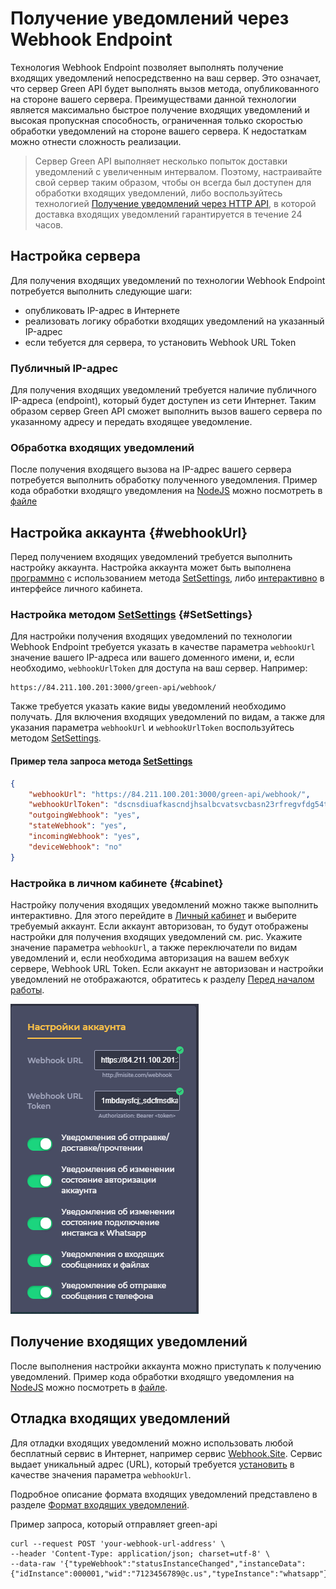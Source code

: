 # Получение уведомлений через Webhook Endpoint

Технология Webhook Endpoint позволяет выполнять получение входящих уведомлений непосредственно на ваш сервер. Это означает, что сервер Green API будет выполнять вызов метода, опубликованного на стороне вашего сервера. Преимуществами данной технологии является максимально быстрое получение входящих уведомлений и высокая пропускная способность, ограниченная только скоростью обработки уведомлений на стороне вашего сервера. К недостаткам можно отнести сложность реализации. 

> Сервер Green API выполняет несколько попыток доставки уведомлений с увеличенным интервалом. Поэтому, настраивайте свой сервер таким образом, чтобы он всегда был доступен для обработки входящих уведомлений, либо воспользуйтесь технологией [Получение уведомлений через HTTP API](technology-http-api.md), в которой доставка входящих уведомлений гарантируется в течение 24 часов.

## Настройка сервера

Для получения входящих уведомлений по технологии Webhook Endpoint потребуется выполнить следующие шаги:

- опубликовать IP-адрес в Интернете
- реализовать логику обработки входящих уведомлений на указанный IP-адрес
- если тебуется для сервера, то установить Webhook URL Token

### Публичный IP-адрес

Для получения входящих уведомлений требуется наличие публичного IP-адреса (endpoint), который будет доступен из сети Интернет. Таким образом сервер Green API сможет выполнить вызов вашего сервера по указанному адресу и передать входящее уведомление.

### Обработка входящих уведомлений

После получения входящего вызова на IP-адрес вашего сервера потребуется выполнить обработку полученного уведомления. Пример кода обработки входящго уведомления на [NodeJS](https://nodejs.org) можно посмотреть в [файле](https://github.com/green-api/whatsapp-api-client/blob/master/examples/ReceiveWebhook.js)

## Настройка аккаунта {#webhookUrl}

Перед получением входящих уведомлений требуется выполнить настройку аккаунта. Настройка аккаунта может быть выполнена [программно](#SetSettings) с использованием метода [SetSettings](../account/SetSettings.md), либо [интерактивно](#cabinet) в интерфейсе личного кабинета.

### Настройка методом [SetSettings](../account/SetSettings.md) {#SetSettings}

Для настройки получения входящих уведомлений по технологии Webhook Endpoint требуется указать в качестве параметра `webhookUrl` значение вашего IP-адреса или вашего доменного имени, и, если необходимо, `webhookUrlToken` для доступа на ваш сервер. Например:

```
https://84.211.100.201:3000/green-api/webhook/
```

Также требуется указать какие виды уведомлений необходимо получать. Для включения входящих уведомлений по видам, а также для указания параметра `webhookUrl` и `webhookUrlToken` воспользуйтесь методом [SetSettings](../account/SetSettings.md).

#### Пример тела запроса метода [SetSettings](../account/SetSettings.md)

```json
{
    "webhookUrl": "https://84.211.100.201:3000/green-api/webhook/",
    "webhookUrlToken": "dscnsdiuafkascndjhsalbcvatsvcbasn23rfregvfdg54tds",
    "outgoingWebhook": "yes",
    "stateWebhook": "yes",
    "incomingWebhook": "yes",
    "deviceWebhook": "no"
}
```

### Настройка в личном кабинете {#cabinet}

Настройку получения входящих уведомлений можно также выполнить интерактивно. Для этого перейдите в [Личный кабинет](https://console.green-api.com) и выберите требуемый аккаунт. Если аккаунт авторизован, то будут отображены настройки для получения входящих уведомлений см. рис. Укажите значение параметра `webhookUrl`, а также переключатели по видам уведомлений и, если необходима авторизация на вашем вебхук сервере, Webhook URL Token. Если аккаунт не авторизован и настройки уведомлений не отображаются, обратитесь к разделу [Перед началом работы](../../before-start.md#qr).

![Настройки входящих уведомлений](../../assets/technology-webhook-endpoint.png "Настройки входящих уведомлений")

## Получение входящих уведомлений

После выполнения настройки аккаунта можно приступать к получению уведомлений. Пример кода обработки входящго уведомления на [NodeJS](https://nodejs.org) можно посмотреть в [файле](https://github.com/green-api/whatsapp-api-client/blob/master/examples/ReceiveWebhook.js).

## Отладка входящих уведомлений

Для отладки входящих уведомлений можно использовать любой бесплатный сервис в Интернет, например сервис [Webhook.Site](https://webhook.site/). Сервис выдает уникальный адрес (URL), который требуется [установить](#webhookUrl) в качестве значения параметра `webhookUrl`.

Подробное описание формата входящих уведомлений представлено в разделе [Формат входящих уведомлений](notifications-format/index.md).

Пример запроса, который отправляет green-api

```
curl --request POST 'your-webhook-url-address' \
--header 'Content-Type: application/json; charset=utf-8' \
--data-raw '{"typeWebhook":"statusInstanceChanged","instanceData":{"idInstance":000001,"wid":"7123456789@c.us","typeInstance":"whatsapp"},"timestamp":1654553712,"statusInstance":"online"}'
```